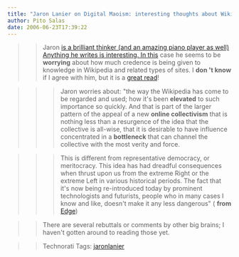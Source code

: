 ```yaml
---
title: "Jaron Lanier on Digital Maoism: interesting thoughts about Wikipedia and related site"
author: Pito Salas
date: 2006-06-23T17:39:22
---
```



>>

>> Jaron [is a brilliant thinker (and an amazing piano player as well)
Anything he writes is interesting. In
this](<http://www.edge.org/documents/archive/edge183.html>) case he seems to
be **worrying** about how much credence is being given to knowledge in
Wikipedia and related types of sites. I **don 't know** if I agree with him,
but it is a [great
read](<http://www.edge.org/documents/archive/edge183.html>)!

>>

>>> Jaron worries about: "the way the Wikipedia has come to be regarded and
used; how it's been **elevated** to such importance so quickly. And that is
part of the larger pattern of the appeal of a new **online collectivism** that
is nothing less than a resurgence of the idea that the collective is all-wise,
that it is desirable to have influence concentrated in a **bottleneck** that
can channel the collective with the most verity and force.

>>>

>>> This is different from representative democracy, or meritocracy. This idea
has had dreadful consequences when thrust upon us from the extreme Right or
the extreme Left in various historical periods. The fact that it's now being
re-introduced today by prominent technologists and futurists, people who in
many cases I know and like, doesn't make it any less dangerous" ( **from**
[Edge](<http://www.edge.org/documents/archive/edge183.html>))

>>

>> There are several rebuttals or comments by other big brains; I haven't
gotten around to reading those yet.

>>

>> Technorati Tags: [jaronlanier](<http://www.technorati.com/tag/jaronlanier>)


